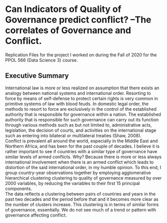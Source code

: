 # Can Indicators of Quality of Governance predict conflict? –The correlates of Governance and Conflict.

Replication Files for the project I worked on during the Fall of 2020 for the PPOL 566 (Data Science 3) course.

## Executive Summary

International law is more or less realized on assumption that there exists an analogy between national systems and international order. Resorting to force by means of self-defense to protect certain rights is very common in primitive systems of law with blood feuds. In domestic legal order, the methods to resort to force are exclusively in the control of the established authority that is responsible for governance within a nation. The established authority that is responsible for such governance can carry out its function through various methods such as but not limited to, administrative acts, legislation, the decision of courts, and activities on the international stage such as entering into bilateral or multilateral treaties (Shaw, 2008).  
Conflict is prevalent all around the world, especially in the Middle East and Northern Africa, and has been for the past couple of decades. I believe it is rather important to see if countries with a similar type of governance have similar levels of armed conflicts. Why? Because there is more or less always international involvement when there is an armed conflict which leads to distortion of the said international order, in my humble opinion. To this end, I group country-year observations together by employing agglomerative hierarchical clustering clustering to quality of governance measured by over 2000 variables, by reducing the variables to their first 15 principal components.  
The data reflects a clustering between pairs of countries and years in the past two decades and the period before that and it becomes more clear as the number of clusters increase. This clustering is in terms of similar forms of governance, essentially. We do not see much of a trend or pattern with governance affecting conflict.  